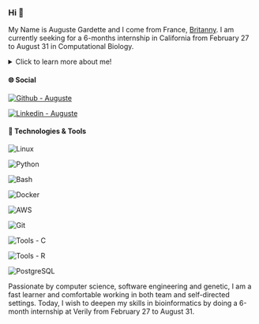 ### Hi 👋 

My Name is Auguste Gardette and I come from France, [Britanny](https://en.wikipedia.org/wiki/Brittany). I am currently seeking for a 6-months internship in California from February 27 to August 31 in Computational Biology.

<details>
  <summary>Click to learn more about me!</summary>

Currently completing a degree in [Computational Biology](https://www.universite-paris-saclay.fr/formation/master/bio-informatique/m2-biologie-computationnelle-analyse-modelisation-et-ingenierie-de-linformation-biologique-et-medicale) at Paris-Saclay University and a degree in [Computer Science](https://www.datasama.com/diplome/iodaa-information-a-la-decision-par-lanalyse-et-lapprentissage) at AgroParisTech, I look forward to participating in projects aimed at improving community well-being through genetic and data-driven approaches.

In parallel to these degrees, I also started an atypical programming school based on peer-to-peer learning called [42](https://42.us.org), of which you can find some projects on my github. If you give me the chance, I will be excited to showcase my technical skills and moreover my ability to integrate, interact, and find solutions.

</details>

#### &#127760; Social

[![Github - Auguste](https://img.shields.io/badge/Github-Auguste-blue?logo=Github)](https://github.com/Aaramis)

[![Linkedin - Auguste](https://img.shields.io/badge/Linkedin-Auguste-blue?logo=Linkedin)](www.linkedin.com/in/auguste-gardette)

#### &#128295; Technologies & Tools

![Linux](https://img.shields.io/badge/OS-Linux-informational?style=flat&logo=linux&logoColor=white&color=2bbc8a) 

![Python](https://img.shields.io/badge/Code-Python-informational?style=flat&logo=python&logoColor=white&color=2bbc8a) 

![Bash](https://img.shields.io/badge/Shell-Bash-informational?style=flat&logo=gnu-bash&logoColor=white&color=2bbc8a) 

![Docker](https://img.shields.io/badge/Tools-Docker-informational?style=flat&logo=docker&logoColor=white&color=2bbc8a) 

![AWS](https://img.shields.io/badge/Cloud-AWS-informational?style=flat&logo=amazon&logoColor=white&color=2bbc8a) 

![Git](https://img.shields.io/badge/Tools-Git-informational?style=flat&logo=git&logoColor=white&color=2bbc8a) 

![Tools - C](https://img.shields.io/badge/Tools-C-Black?logo=C)

![Tools - R](https://img.shields.io/badge/Tools-R-blue?logo=R)

![PostgreSQL](https://img.shields.io/badge/Tools-PostgreSQL-informational?style=flat&logo=postgresql&logoColor=white&color=2bbc8a) 


Passionate by computer science, software engineering and genetic, I am a fast learner and  comfortable working in both team and self-directed settings. Today, I wish to deepen my skills in bioinformatics by doing a 6-month internship at Verily from February 27 to August 31.


